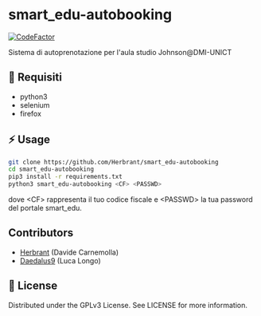 # smart_edu-autobooking
[![CodeFactor](https://www.codefactor.io/repository/github/herbrant/smart_edu-autobooking/badge)](https://www.codefactor.io/repository/github/herbrant/smart_edu-autobooking)

Sistema di autoprenotazione per l'aula studio Johnson@DMI-UNICT

## :notebook: Requisiti
- python3
- selenium
- firefox
## :zap: Usage
```bash
git clone https://github.com/Herbrant/smart_edu-autobooking
cd smart_edu-autobooking
pip3 install -r requirements.txt
python3 smart_edu-autobooking <CF> <PASSWD>
```
dove \<CF\> rappresenta il tuo codice fiscale e \<PASSWD\> la tua password del portale smart_edu. 

## Contributors
- [Herbrant](https://github.com/Herbrant) (Davide Carnemolla)
- [Daedalus9](https://github.com/Daedalus9) (Luca Longo)

## :scroll: License
Distributed under the GPLv3 License. See LICENSE for more information.
